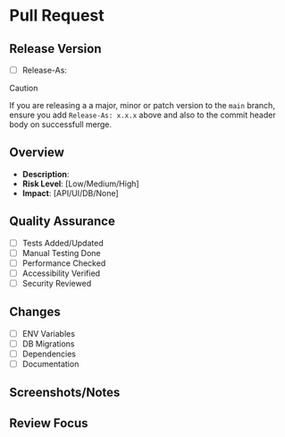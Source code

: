 # Pull Request

<!-- Title format: type(TICKET-ID): description -->
<!-- Make sure to add a label from the menu on the right -->

## Release Version
<!-- Delete if not releasing to main, uncomment release version if you are releasing to main branch -->
- [ ] Release-As: <!-- x.x.x -->

> [!CAUTION]
> If you are releasing a a major, minor or patch version to the `main` branch, ensure you add `Release-As: x.x.x` above and also to the commit header body on successfull merge.

## Overview
- **Description**: 
- **Risk Level**: [Low/Medium/High]
- **Impact**: [API/UI/DB/None]

## Quality Assurance
- [ ] Tests Added/Updated
- [ ] Manual Testing Done
- [ ] Performance Checked
- [ ] Accessibility Verified
- [ ] Security Reviewed

## Changes
- [ ] ENV Variables
- [ ] DB Migrations
- [ ] Dependencies
- [ ] Documentation

## Screenshots/Notes
<!-- Add visual proof or additional context -->

## Review Focus
<!-- Key areas for reviewer attention -->
